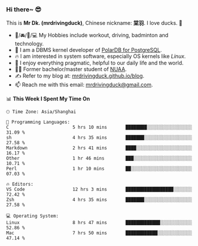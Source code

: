 ### Hi there~ 😎

This is **Mr Dk. (mrdrivingduck)**, Chinese nickname: **棠羽**. I love ducks. 🦆

- 💪/🚘/🏸/💻 My Hobbies include workout, driving, badminton and technology.
- 🍊 I am a DBMS kernel developer of [PolarDB for PostgreSQL](https://github.com/ApsaraDB/PolarDB-for-PostgreSQL).
- 🔥 I am interested in system software, especially OS kernels like *Linux*.
- 🔧 I enjoy everything pragmatic, helpful to our daily life and the world.
- 👨‍🎓 Former bachelor/master student of [NUAA](https://en.wikipedia.org/wiki/Nanjing_University_of_Aeronautics_and_Astronautics).
- ✍ Refer to my blog at: [mrdrivingduck.github.io/blog](https://mrdrivingduck.github.io/blog/).
- 📫 Reach me with this email: [mrdrivingduck@gmail.com](mailto:mrdrivingduck@gmail.com).

<!--START_SECTION:waka-->
📊 **This Week I Spent My Time On** 

```text
🕑︎ Time Zone: Asia/Shanghai

💬 Programming Languages: 
C                        5 hrs 10 mins       ████████░░░░░░░░░░░░░░░░░   31.09 % 
sh                       4 hrs 35 mins       ███████░░░░░░░░░░░░░░░░░░   27.58 % 
Markdown                 2 hrs 41 mins       ████░░░░░░░░░░░░░░░░░░░░░   16.17 % 
Other                    1 hr 46 mins        ███░░░░░░░░░░░░░░░░░░░░░░   10.71 % 
Perl                     1 hr 10 mins        ██░░░░░░░░░░░░░░░░░░░░░░░   07.03 % 

🔥 Editors: 
VS Code                  12 hrs 3 mins       ██████████████████░░░░░░░   72.42 % 
Zsh                      4 hrs 35 mins       ███████░░░░░░░░░░░░░░░░░░   27.58 % 

💻 Operating System: 
Linux                    8 hrs 47 mins       █████████████░░░░░░░░░░░░   52.86 % 
Mac                      7 hrs 50 mins       ████████████░░░░░░░░░░░░░   47.14 % 
```


<!--END_SECTION:waka-->

<!-- ![Mr Dk.'s GitHub Stats](https://github-readme-stats.vercel.app/api?username=mrdrivingduck&count_private&show_icons=true&theme=buefy) -->

<!-- ![Most Used Languages](https://github-readme-stats.vercel.app/api/top-langs/?username=mrdrivingduck&exclude_repo=mips32-CPU,snort-tcp-socket&theme=buefy&layout=compact&langs_count=10) -->


<!--
**mrdrivingduck/mrdrivingduck** is a ✨ _special_ ✨ repository because its `README.md` (this file) appears on your GitHub profile.

Here are some ideas to get you started:

- 🔭 I’m currently working on ...
- 🌱 I’m currently learning ...
- 👯 I’m looking to collaborate on ...
- 🤔 I’m looking for help with ...
- 💬 Ask me about ...
- 📫 How to reach me: ...
- 😄 Pronouns: ...
- ⚡ Fun fact: ...
-->

